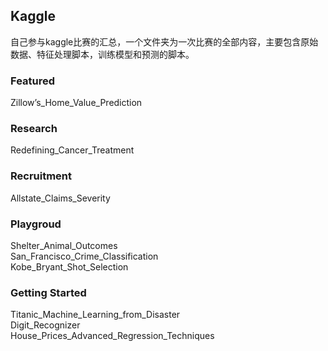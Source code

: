 ## Kaggle
自己参与kaggle比赛的汇总，一个文件夹为一次比赛的全部内容，主要包含原始数据、特征处理脚本，训练模型和预测的脚本。

### Featured  
Zillow’s_Home_Value_Prediction  

### Research
Redefining_Cancer_Treatment  

### Recruitment
Allstate_Claims_Severity  

### Playgroud
Shelter_Animal_Outcomes  
San_Francisco_Crime_Classification  
Kobe_Bryant_Shot_Selection  

### Getting Started                              
Titanic_Machine_Learning_from_Disaster  
Digit_Recognizer  
House_Prices_Advanced_Regression_Techniques  
